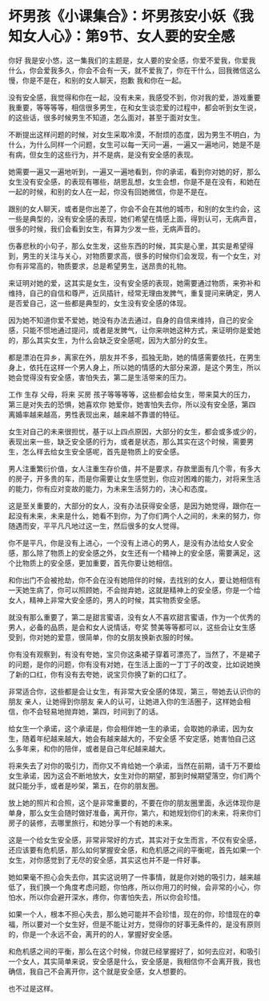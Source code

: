 # 坏男孩《小课集合》：坏男孩安小妖《我知女人心》：第9节、女人要的安全感

你好 我是安小悠，这一集我们的主题是，女人要的安全感，你爱不爱我，你爱我什么，你会爱我多久，你会不会有一天，就不爱我了，你在干什么，回我微信这么慢，你是不是在，和别的女人聊天，抱歉 我和你在一起。

没有安全感，我觉得和你在一起，没有未来，我感受不到，你对我的爱，游戏重要我重要，等等等等，相信很多男生，在和女生谈恋爱的过程中，都会听到女生说，的这些话，很多时候男生不知道，怎么面对，甚至于面对女生。

不断提出这样问题的时候，对女生采取冷漠，不耐烦的态度，因为男生不明白，为什么，为什么同样一个问题，女生可以每一天问一遍，一遍又一遍地问，她是不是有病，但女生的这些行为，并不是病，是没有安全感的表现。

她需要一遍又一遍地听到，一遍又一遍地看到，你的承诺，看到你对她的好，那么女生没有安全感，的表现有哪些，胡思乱想，女生会想，你是不是在没有，和她在一起的时候，和别的女人在一起，你没有回她微信，你是不是在。

跟别的女人聊天，或者是你出差了，你会不会在其他的城市，和别的女生约会，这一些是典型的，没有安全感的表现，她们希望在情感上面，得到认可，无病声音，很多的时候，我们会看到女生，有算为少发一些，无病声音的。

伤春悲秋的小句子，那么女生发，这些东西的时候，其实是心里，其实是希望得到，男生的关注与关心，对物质要求高，很多的时候你们会发现，有一个女生，对你有非常高的，物质要求，总是希望男生，送昂贵的礼物。

来证明对她的爱，这其实是女生，没有安全感的表现，她需要通过物质，来弥补和维持，自己的自信和尊严，近凤插针，经常无理由发脾气，重复提问来确定，男人是否爱自己，这一些都是典型的，女生没有安全感的体现。

因为她不知道你爱不爱她，她没有办法去通过，自身的自信来维持，自己的安全感，只能不惯地通过提问，或者是发脾气，让你来哄她这种方式，来证明你是爱她的，那么其实女生，为什么会缺乏安全感呢，因为大部分的女生。

都是漂泊在异乡，离家在外，朋友并不多，孤独无助，她的情感需要依托，在男生身上，依托在这样一个男人身上，所以她的情感的大部分来源，是这个男生，所以她会觉得没有安全感，害怕失去，第二是生活带来的压力。

工作 生存 父母，将来 买房 孩子等等等等，这些都会给女生，带来莫大的压力，第三是对失去的恐惧，她喜欢你 她爱你，她害怕失去你，所以没有安全感，第四离婚率越来越高，男性表现出来，越来越不靠谱的特征。

女生对自己的未来很担忧，基于以上四点原因，大部分的女生，都会或多或少的，表现出来一些，缺乏安全感的行为，或者是状态，那么其实在这个时候，需要男生，怎么样去给女生安全感呢，首先是物质上的安全感。

男人注重繁衍价值，女人注重生存价值，并不是要求，存款里面有几个零，有多大的房子，开多贵的车，而是你需要让女生感觉到，你应对困难的能力，对将来生活的能力，你有应对变故的能力，为未来生活努力的，决心和态度。

这是至关重要的，大部分的女人，没有办法获得安全感，是因为她觉得，跟你在一起没有未来，未来是什么，她看不到你，为了你们两个人之间的，未来的努力，你随遇而安，平平凡凡地过这一生，然后很多的女人觉得。

你不是平凡，你是没有上进心，一个没有上进心的男人，是没有办法给女人安全感，那么除了物质上的安全感之外，女生还有一个精神上的安全感，需要满足，这个比物质上的安全感，更加重要，首先你要让她相信。

和你出门不会被抢劫，你不会在没有她陪伴的时候，去找别的女人，要让她相信有一天她生病了，你可以照顾她，不会抛弃她，这就是精神上的安全感，你是一个给女人，精神上非常大安全感的，男人的时候，其实物质安全感。

就没有那么重要了，第二是甜言蜜语，没有女人不喜欢甜言蜜语，作为一个优秀的男人，必备的品质，是会和女人说情话，夸奖 赞美等等都可以，这些会让女生感受到，你对她的爱意，很简单，你的女朋友换新衣服的时候。

你有没有观察到，有没有夸她，宝贝你这条裙子穿着可漂亮了，当然了，不是裙子的问题，是你的问题，你有没有对她，在生活上面的一丁丁子的改变，比如说她换了新的口红，你有没有去夸她，说宝贝你换了新的口红了。

非常适合你，这些都是会让女生，有非常大安全感的体现，第三，带她去认识你的朋友 亲人，让她得到你朋友 亲人的认可，让她进入你的生活圈子，这样她会相信，你不会轻易地抛弃她，第四，时间到了的话。

给女生一个承诺，这个承诺是，你会相伴她一生的承诺，会取她的承诺，因为女生，随着年纪越来越大，她会有越来越大的，不安全感 不安定感，她害怕自己这么多年来，和你的陪伴，或者是自己年纪越来越大。

将来失去了对你的吸引力，而你又不肯给她一个承诺，当然在前期，请千万不要给女生承诺，因为这会不断地放大，女生对你的期望，那到时候期望落空，你们两个就只能分手，或者是吵架，第五，在你的朋友圈。

放上她的照片和合照，这个是非常重要的，不要在你的朋友圈里面，永远体现你是单身，那么女生会随时做好准备，离开你，第六，和她规划你们的未来，将来你们房子的装修，去哪里旅行，和她分享一个有她的未来。

这是一个给女生安全感，非常非常好的方式，其实对于女生而言，不仅有安全感，还应该要有危机感，那么如何掌握安全感，和危机感之间的平衡呢，首先如果一个女生，对你感觉到了无尽的安全感，其实这也并不是一件好事。

她如果毫不担心会失去你，其实这说明了一件事情，就是你对她的吸引力，越来越低了，我们换一个角度考虑问题，你怕疼，所以你用刀的时候，会非常的小心，你怕水，所以你会避开深水，疼你，你害怕失去，所以你会珍惜。

如果一个人，根本不担心失去，那么她可能并不会珍惜，现在的你，珍惜现在的幸福，所以要对一个女生好，但是不能让对方，觉得你的好事无条件的，是没有原则的，你是一个永远不会，离开的的人，掌握好安全感。

和危机感之间的平衡，那么在这个时候，你就已经掌握好了，如何去应对，和吸引一个女人，其实简单来说，安全感是什么，安全感是，我相信你不会离开我，我也确信，我自己不会离开你，这个就是安全感，女人想要的。

也不过是这样。